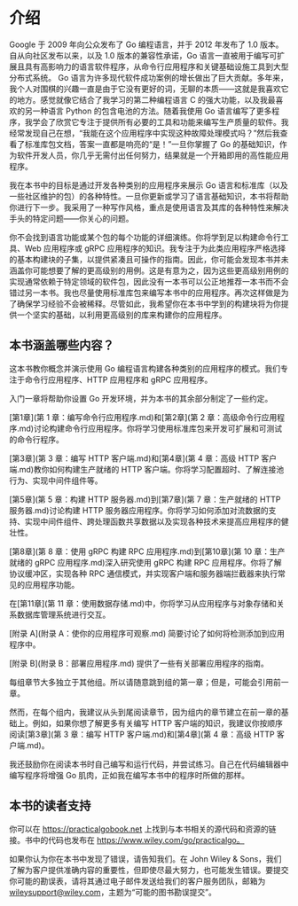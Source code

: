 # 介绍
Google 于 2009 年向公众发布了 Go 编程语言，并于 2012 年发布了 1.0 版本。自从向社区发布以来，以及 1.0 版本的兼容性承诺，Go 语言一直被用于编写可扩展且具有高影响力的语言软件程序，从命令行应用程序和关键基础设施工具到大型分布式系统。 Go 语言为许多现代软件成功案例的增长做出了巨大贡献。多年来，我个人对围棋的兴趣一直是由于它没有更好的词，无聊的本质——这就是我喜欢它的地方。感觉就像它结合了我学习的第二种编程语言 C 的强大功能，以及我最喜欢的另一种语言 Python 的包含电池的方法。随着我使用 Go 语言编写了更多程序，我学会了欣赏它专注于提供所有必要的工具和功能来编写生产质量的软件。我经常发现自己在想，“我能在这个应用程序中实现这种故障处理模式吗？”然后我查看了标准库包文档，答案一直都是响亮的“是！”一旦你掌握了 Go 的基础知识，作为软件开发人员，你几乎无需付出任何努力，结果就是一个开箱即用的高性能应用程序。

我在本书中的目标是通过开发各种类别的应用程序来展示 Go 语言和标准库（以及一些社区维护的包）的各种特性。一旦你更新或学习了语言基础知识，本书将帮助你进行下一步。我采用了一种写作风格，重点是使用语言及其库的各种特性来解决手头的特定问题——你关心的问题。

你不会找到语言功能或某个包的每个功能的详细演练。你将学到足以构建命令行工具、Web 应用程序或 gRPC 应用程序的知识。我专注于为此类应用程序严格选择的基本构建块的子集，以提供紧凑且可操作的指南。因此，你可能会发现本书并未涵盖你可能想要了解的更高级别的用例。这是有意为之，因为这些更高级别用例的实现通常依赖于特定领域的软件包，因此没有一本书可以公正地推荐一本书而不会错过另一本书。我也尽量使用标准库包来编写本书中的应用程序。再次这样做是为了确保学习经验不会被稀释。尽管如此，我希望你在本书中学到的构建块将为你提供一个坚实的基础，以利用更高级别的库来构建你的应用程序。

## 本书涵盖哪些内容？
这本书教你概念并演示使用 Go 编程语言构建各种类别的应用程序的模式。我们专注于命令行应用程序、HTTP 应用程序和 gRPC 应用程序。

入门一章将帮助你设置 Go 开发环境，并为本书的其余部分制定了一些约定。

[第1章](第 1 章：编写命令行应用程序.md)和[第2章](第 2 章：高级命令行应用程序.md)讨论构建命令行应用程序。你将学习使用标准库包来开发可扩展和可测试的命令行程序。

[第3章](第 3 章：编写 HTTP 客户端.md)和[第4章](第 4 章：高级 HTTP 客户端.md)教你如何构建生产就绪的 HTTP 客户端。你将学习配置超时、了解连接池行为、实现中间件组件等。

[第5章](第 5 章：构建 HTTP 服务器.md)到[第7章](第 7 章：生产就绪的 HTTP 服务器.md)讨论构建 HTTP 服务器应用程序。你将学习如何添加对流数据的支持、实现中间件组件、跨处理函数共享数据以及实现各种技术来提高应用程序的健壮性。

[第8章](第 8 章：使用 gRPC 构建 RPC 应用程序.md)到[第10章](第 10 章：生产就绪的 gRPC 应用程序.md)深入研究使用 gRPC 构建 RPC 应用程序。你将了解协议缓冲区，实现各种 RPC 通信模式，并实现客户端和服务器端拦截器来执行常见的应用程序功能。

在[第11章](第 11 章：使用数据存储.md)中，你将学习从应用程序与对象存储和关系数据库管理系统进行交互。

[附录 A](附录 A：使你的应用程序可观察.md) 简要讨论了如何将检测添加到应用程序中。

[附录 B](附录 B：部署应用程序.md) 提供了一些有关部署应用程序的指南。

每组章节大多独立于其他组。所以请随意跳到组的第一章；但是，可能会引用前一章。

然而，在每个组内，我建议从头到尾阅读章节，因为组内的章节建立在前一章的基础上。例如，如果你想了解更多有关编写 HTTP 客户端的知识，我建议你按顺序阅读[第3章](第 3 章：编写 HTTP 客户端.md)和[第4章](第 4 章：高级 HTTP 客户端.md)。

我还鼓励你在阅读本书时自己编写和运行代码，并尝试练习。自己在代码编辑器中编写程序将增强 Go 肌肉，正如我在编写本书中的程序时所做的那样。

## 本书的读者支持

你可以在 https://practicalgobook.net 上找到与本书相关的源代码和资源的链接。书中的代码也发布在 https://www.wiley.com/go/practicalgo。

如果你认为你在本书中发现了错误，请告知我们。在 John Wiley & Sons，我们了解为客户提供准确内容的重要性，但即使尽最大努力，也可能发生错误。要提交你可能的勘误表，请将其通过电子邮件发送给我们的客户服务团队，邮箱为 wileysupport@wiley.com，主题为“可能的图书勘误提交”。